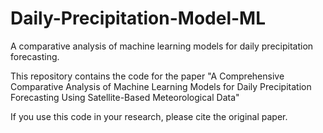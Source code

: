 # Daily-Precipitation-Model-ML
A comparative analysis of machine learning models for daily precipitation forecasting.

This repository contains the code for the paper "A Comprehensive Comparative Analysis of Machine Learning Models for Daily Precipitation Forecasting Using Satellite-Based Meteorological Data"

If you use this code in your research, please cite the original paper.

